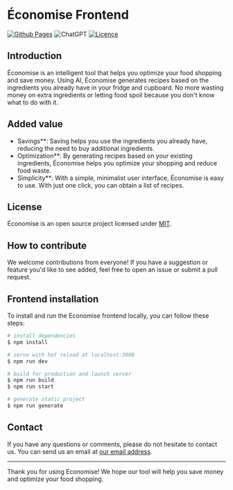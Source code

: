 # Économise  Frontend

[![Github Pages](https://img.shields.io/badge/github%20pages-121013?style=for-the-badge&logo=github&logoColor=white)](vachmara.github.io/economise/)
![ChatGPT](https://img.shields.io/badge/chatGPT-74aa9c?style=for-the-badge&logo=openai&logoColor=white)
[![Licence](https://img.shields.io/github/license/Ileriayo/markdown-badges?style=for-the-badge)](./LICENSE)

## Introduction

Économise is an intelligent tool that helps you optimize your food shopping and save money. Using AI, Économise generates recipes based on the ingredients you already have in your fridge and cupboard. No more wasting money on extra ingredients or letting food spoil because you don't know what to do with it. 

## Added value

- Savings**: Saving helps you use the ingredients you already have, reducing the need to buy additional ingredients.
- Optimization**: By generating recipes based on your existing ingredients, Économise helps you optimize your shopping and reduce food waste.
- Simplicity**: With a simple, minimalist user interface, Économise is easy to use. With just one click, you can obtain a list of recipes.

## License

Économise is an open source project licensed under [MIT](LICENSE).

## How to contribute

We welcome contributions from everyone! If you have a suggestion or feature you'd like to see added, feel free to open an issue or submit a pull request.

## Frontend installation

To install and run the Economise frontend locally, you can follow these steps:

```bash
# install dependencies
$ npm install

# serve with hot reload at localhost:3000
$ npm run dev

# build for production and launch server
$ npm run build
$ npm run start

# generate static project
$ npm run generate
```

## Contact

If you have any questions or comments, please do not hesitate to contact us. You can send us an email at [our email address](mailto:valentinchmara@gmail.com).

---

Thank you for using Economise! We hope our tool will help you save money and optimize your food shopping.
